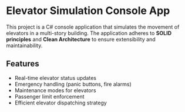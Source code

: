 # Elevator Simulation Console App

This project is a C# console application that simulates the movement of elevators in a multi-story building. The application adheres to **SOLID principles** and **Clean Architecture** to ensure extensibility and maintainability.

## Features
- Real-time elevator status updates
- Emergency handling (panic buttons, fire alarms)
- Maintenance modes for elevators
- Passenger limit enforcement
- Efficient elevator dispatching strategy
